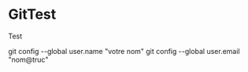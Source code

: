 # GitTest


Test


git config --global user.name "votre nom"
git config --global user.email "nom@truc"
